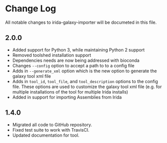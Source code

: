 # Change Log

All notable changes to irida-galaxy-importer will be documeted in this file.

## 2.0.0

* Added support for Python 3, while maintaining Python 2 support
* Removed toolshed installation support
* Dependencies needs are now being addressed with bioconda
* Changes `--config` option to accept a path to to a config file
* Adds in `--generate_xml` option which is the new option to generate the galaxy tool xml file
* Adds in `tool_id`, `tool_file`, and `tool_description` options to the config file. These options are used to customize the galaxy tool xml file (e.g. for multiple installations of the tool for multiple Irida installs)
* Added in support for importing Assemblies from Irida


## 1.4.0

* Migrated all code to GitHub repository.
* Fixed test suite to work with TravisCI.
* Updated documentation for tool.
